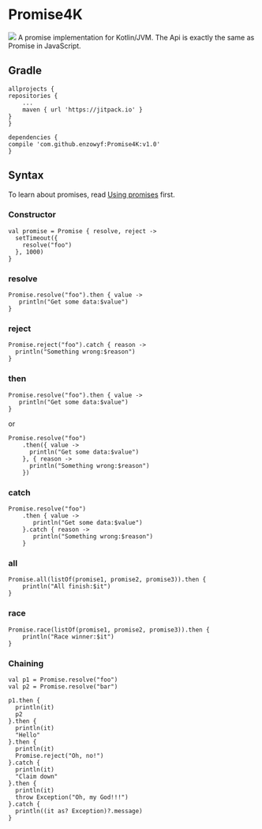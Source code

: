 # Promise4K
[![](https://jitpack.io/v/enzowyf/Promise4K.svg)](https://jitpack.io/#enzowyf/Promise4K)
A promise implementation for Kotlin/JVM. The Api is exactly the same as Promise in JavaScript.

## Gradle

    allprojects {
	repositories {
		...
		maven { url 'https://jitpack.io' }
	}
    }
    
    dependencies {
	compile 'com.github.enzowyf:Promise4K:v1.0'
    }
    
## Syntax
To learn about promises, read [Using promises]([Promise](https://developer.mozilla.org/en-US/docs/Web/JavaScript/Guide/Using_promises)) first.

### Constructor
    val promise = Promise { resolve, reject ->
      setTimeout({
        resolve("foo")
      }, 1000)
    }


### resolve
    Promise.resolve("foo").then { value ->
       println("Get some data:$value")
    }

### reject
	Promise.reject("foo").catch { reason ->
      println("Something wrong:$reason")
    }

### then
	Promise.resolve("foo").then { value ->
       println("Get some data:$value")
    }

or
	
	Promise.resolve("foo")
        .then({ value ->
          println("Get some data:$value")
        }, { reason ->
          println("Something wrong:$reason")
        })

### catch
	Promise.resolve("foo")
		.then { value ->
           println("Get some data:$value")
      	}.catch { reason ->
           println("Something wrong:$reason")
    	}	

### all
	Promise.all(listOf(promise1, promise2, promise3)).then {
        println("All finish:$it")
    }

### race

	Promise.race(listOf(promise1, promise2, promise3)).then {
        println("Race winner:$it")
    }

### Chaining

	val p1 = Promise.resolve("foo")
    val p2 = Promise.resolve("bar")

    p1.then {
      println(it)
      p2
    }.then {
      println(it)
      "Hello"
    }.then {
      println(it)
      Promise.reject("Oh, no!")
    }.catch {
      println(it)
      "Claim down"
    }.then {
      println(it)
      throw Exception("Oh, my God!!!")
    }.catch {
      println((it as? Exception)?.message)
    }
